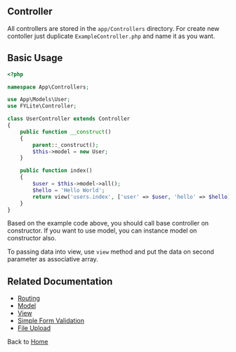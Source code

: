 ## Controller

All controllers are stored in the `app/Controllers` directory. For create new contoller just duplicate `ExampleController.php` and name it as you want.

## Basic Usage
```php
<?php

namespace App\Controllers;

use App\Models\User;
use FYLite\Controller;

class UserController extends Controller
{
    public function __construct()
    {
        parent::_construct();
        $this->model = new User;
    }

    public function index()
    {
        $user = $this->model->all();
        $hello = 'Hello World';
        return view('users.index', ['user' => $user, 'hello' => $hello]);
    }
}
```
Based on the example code above, you should call base controller on constructor. If you want to use model, you can instance model on constructor also.

To passing data into view, use `view` method and put the data on second parameter as associative array.

## Related Documentation
* [Routing](https://github.com/biobii/fylite/blob/master/docs/routing.md)
* [Model](https://github.com/biobii/fylite/blob/master/docs/model.md)
* [View](https://github.com/biobii/fylite/blob/master/docs/view.md)
* [Simple Form Validation](https://github.com/biobii/fylite/blob/master/docs/form-validation.md)
* [File Upload](https://github.com/biobii/fylite/blob/master/docs/file-upload.md)

Back to [Home](https://github.com/biobii/fylite)


